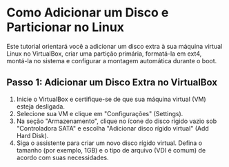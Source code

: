 # Como Adicionar um Disco e Particionar no Linux

Este tutorial orientará você a adicionar um disco extra à sua máquina virtual Linux no VirtualBox, criar uma partição primária, formatá-la em ext4, montá-la no sistema e configurar a montagem automática durante o boot.

## Passo 1: Adicionar um Disco Extra no VirtualBox

1. Inicie o VirtualBox e certifique-se de que sua máquina virtual (VM) esteja desligada.
2. Selecione sua VM e clique em "Configurações" (Settings).
3. Na seção "Armazenamento", clique no ícone do disco rígido vazio sob "Controladora SATA" e escolha "Adicionar disco rígido virtual" (Add Hard Disk).
4. Siga o assistente para criar um novo disco rígido virtual. Defina o tamanho (por exemplo, 1GB) e o tipo de arquivo (VDI é comum) de acordo com suas necessidades.
